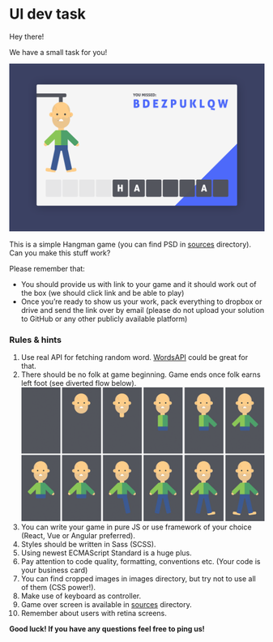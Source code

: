 # UI dev task

Hey there!

We have a small task for you!

![Preview](https://github.com/YugalXD/front-end-task/blob/master/sources/hangman.png)

This is a simple Hangman game (you can find PSD in [sources](https://github.com/YugalXD/front-end-task/tree/master/sources) directory). Can you make this stuff work?

Please remember that:
+ You should provide us with link to your game and it should work out of the box (we should click link and be able to play)
+ Once you’re ready to show us your work, pack everything to dropbox or drive and send the link over by email (please do not upload your solution to GitHub or any other publicly available platform)

### Rules & hints
1. Use real API for fetching random word. [WordsAPI](https://www.wordsapi.com/) could be great for that.
2. There should be no folk at game beginning. Game ends once folk earns left foot (see diverted flow below).
![Flow](https://github.com/YugalXD/front-end-task/blob/master/imgs/flow.png)
3. You can write your game in pure JS or use framework of your choice (React, Vue or Angular preferred).
4. Styles should be written in Sass (SCSS).
5. Using newest ECMAScript Standard is a huge plus.
6. Pay attention to code quality, formatting, conventions etc. (Your code is your business card)
7. You can find cropped images in images directory, but try not to use all of them (CSS power!).
8. Make use of keyboard as controller.
9. Game over screen is available in [sources](https://github.com/YugalXD/front-end-task/tree/master/sources) directory.
10. Remember about users with retina screens.

**Good luck! If you have any questions feel free to ping us!**

